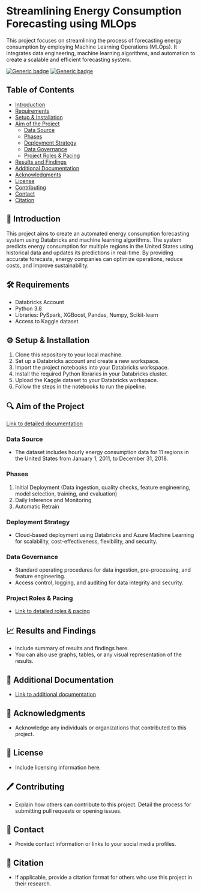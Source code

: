 # Streamlining Energy Consumption Forecasting using MLOps

This project focuses on streamlining the process of forecasting energy consumption by employing Machine Learning Operations (MLOps). It integrates data engineering, machine learning algorithms, and automation to create a scalable and efficient forecasting system.

[![Generic badge](https://img.shields.io/badge/Status-Complete-green.svg)](https://shields.io/)
[![Generic badge](https://img.shields.io/badge/Databricks-Powered-blue.svg)](https://shields.io/)

## Table of Contents
- [Introduction](#-introduction)
- [Requirements](#️-requirements)
- [Setup & Installation](#️-setup--installation)
- [Aim of the Project](#-aim-of-the-project)
  - [Data Source](#data-source)
  - [Phases](#phases)
  - [Deployment Strategy](#deployment-strategy)
  - [Data Governance](#data-governance)
  - [Project Roles & Pacing](#project-roles--pacing)
- [Results and Findings](#-results-and-findings)
- [Additional Documentation](#-additional-documentation)
- [Acknowledgments](#-acknowledgments)
- [License](#-license)
- [Contributing](#️-contributing)
- [Contact](#-contact)
- [Citation](#-citation)

## 📌 Introduction
This project aims to create an automated energy consumption forecasting system using Databricks and machine learning algorithms. The system predicts energy consumption for multiple regions in the United States using historical data and updates its predictions in real-time. By providing accurate forecasts, energy companies can optimize operations, reduce costs, and improve sustainability. 

## 🛠️ Requirements
- Databricks Account
- Python 3.8
- Libraries: PySpark, XGBoost, Pandas, Numpy, Scikit-learn
- Access to Kaggle dataset

## ⚙️ Setup & Installation
1. Clone this repository to your local machine.
2. Set up a Databricks account and create a new workspace.
3. Import the project notebooks into your Databricks workspace.
4. Install the required Python libraries in your Databricks cluster.
5. Upload the Kaggle dataset to your Databricks workspace.
6. Follow the steps in the notebooks to run the pipeline.

## 🔍 Aim of the Project
[Link to detailed documentation](path/to/detailed/documentation.md)

### Data Source
- The dataset includes hourly energy consumption data for 11 regions in the United States from January 1, 2011, to December 31, 2018.

### Phases
1. Initial Deployment (Data ingestion, quality checks, feature engineering, model selection, training, and evaluation)
2. Daily Inference and Monitoring
3. Automatic Retrain

### Deployment Strategy
- Cloud-based deployment using Databricks and Azure Machine Learning for scalability, cost-effectiveness, flexibility, and security.

### Data Governance
- Standard operating procedures for data ingestion, pre-processing, and feature engineering.
- Access control, logging, and auditing for data integrity and security.

### Project Roles & Pacing
- [Link to detailed roles & pacing](path/to/roles_and_pacing.md)

## 📈 Results and Findings
- Include summary of results and findings here.
- You can also use graphs, tables, or any visual representation of the results.

## 📘 Additional Documentation
- [Link to additional documentation](path/to/additional/documentation)

## 🙏 Acknowledgments
- Acknowledge any individuals or organizations that contributed to this project.

## 📄 License
- Include licensing information here.

## 🖊️ Contributing
- Explain how others can contribute to this project. Detail the process for submitting pull requests or opening issues.

## 👥 Contact
- Provide contact information or links to your social media profiles.

## 🧾 Citation
- If applicable, provide a citation format for others who use this project in their research.

